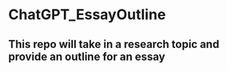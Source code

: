 # ChatGPT_EssayOutline
## This repo will take in a research topic and provide an outline for an essay 
